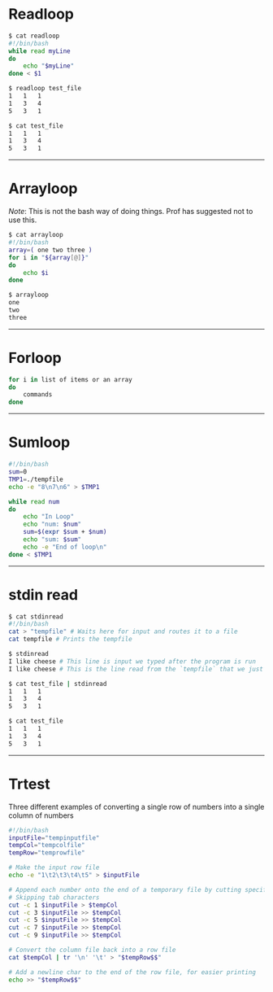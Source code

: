 # Readloop
```sh
$ cat readloop
#!/bin/bash
while read myLine
do
    echo "$myLine"
done < $1
```
```sh
$ readloop test_file
1   1   1
1   3   4
5   3   1
```
```sh
$ cat test_file
1   1   1
1   3   4
5   3   1
```
---
# Arrayloop

*Note*: This is not the bash way of doing things. Prof has suggested not to use this.

```sh
$ cat arrayloop
#!/bin/bash
array=( one two three )
for i in "${array[@]}"
do
    echo $i
done
```
```sh
$ arrayloop
one
two
three
```
---
# Forloop
```sh
for i in list of items or an array
do
    commands
done
```
---
# Sumloop
```sh
#!/bin/bash
sum=0
TMP1=./tempfile
echo -e "8\n7\n6" > $TMP1

while read num
do
    echo "In Loop"
    echo "num: $num"
    sum=$(expr $sum + $num)
    echo "sum: $sum"
    echo -e "End of loop\n"
done < $TMP1
```

---
# stdin read
```sh
$ cat stdinread
#!/bin/bash
cat > "tempfile" # Waits here for input and routes it to a file
cat tempfile # Prints the tempfile
```
```sh
$ stdinread
I like cheese # This line is input we typed after the program is run
I like cheese # This is the line read from the `tempfile` that we just put into STDIN
```
```sh
$ cat test_file | stdinread
1   1   1
1   3   4
5   3   1
```
```sh
$ cat test_file
1   1   1
1   3   4
5   3   1
```
---
# Trtest

Three different examples of converting a single row of numbers into a single column of numbers

```sh
#!/bin/bash
inputFile="tempinputfile"
tempCol="tempcolfile"
tempRow="temprowfile"

# Make the input row file
echo -e "1\t2\t3\t4\t5" > $inputFile

# Append each number onto the end of a temporary file by cutting specific columns
# Skipping tab characters
cut -c 1 $inputFile > $tempCol
cut -c 3 $inputFile >> $tempCol
cut -c 5 $inputFile >> $tempCol
cut -c 7 $inputFile >> $tempCol
cut -c 9 $inputFile >> $tempCol

# Convert the column file back into a row file
cat $tempCol | tr '\n' '\t' > "$tempRow$$"

# Add a newline char to the end of the row file, for easier printing
echo >> "$tempRow$$"
```
